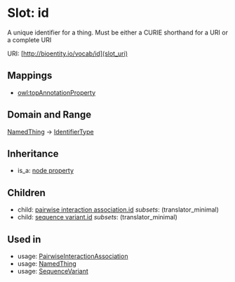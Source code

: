 # Slot: id


A unique identifier for a thing. Must be either a CURIE shorthand for a URI or a complete URI

URI: [http://bioentity.io/vocab/id](slot_uri)
## Mappings

 * [owl:topAnnotationProperty](http://purl.obolibrary.org/obo/owl_topAnnotationProperty)
## Domain and Range

[NamedThing](NamedThing.md) -> [IdentifierType](IdentifierType.md)
## Inheritance

 *  is_a: [node property](node_property.md)
## Children

 *  child: [pairwise interaction association.id](pairwise_interaction_association_id.md) *subsets*: (translator_minimal)
 *  child: [sequence variant.id](sequence_variant_id.md) *subsets*: (translator_minimal)
## Used in

 *  usage: [PairwiseInteractionAssociation](PairwiseInteractionAssociation.md)
 *  usage: [NamedThing](NamedThing.md)
 *  usage: [SequenceVariant](SequenceVariant.md)
